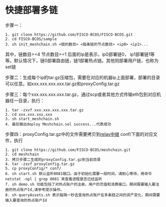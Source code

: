 # 快捷部署多链
步骤一：

```
1. git clone https://github.com/FISCO-BCOS/FISCO-BCOS.git
2. cd FISCO-BCOS/sample
3. sh init_meshchain.sh <链的数目> <每条链的节点数目> <ip0> <ip1>...
```

其中，链数目>=4 节点数目>=1 后面的ip是表示，ip0部署链0， ip1部署链1等等。默认情况下，链0部署路由链，链1部署热点链。其他则部署用户链，也称为set链

步骤二：生成每个ip的tar.gz压缩包，需要在对应的机器ip上面部署，部署的目录可以任意。如xxx.xxx.xxx.xxx.tar.gz和proxyConfig.tar.gz

步骤三：每个xxx.xxx.xxx.xxx.tar.gz，通过scp或者其他方式传输eth包到对应机器任一目录，执行：

```
1. tar -zxvf xxx.xxx.xxx.xxx.tar.gz
2. cd xxx.xxx.xxx.xxx
3. sh start_meshchain.sh
4. 最后输出deploy Meshchain.sol success...代表成功
```

步骤四：proxyConfig.tar.gz中的文件需要拷贝到[relay中继](https://github.com/FISCO-BCOS/meshchain.git) conf/下面的对应文件，执行

```
1. git clone https://github.com/FISCO-BCOS/meshchain.git
2. cd meshchain
3. 拷贝步骤二生成的proxyConfig.tar.gz到当前目录
4. tar -zxvf proxyConfig.tar.gz
5. cp proxyConfig/* conf/
6. sh start.sh 默认监听8081端口。由于初始化需要一段时间，请耐心等待，用命令netstat -npl | grep 8081 来查看进程是否已经监听
7. sh demo.sh 功能包括了对热点账户的注册，用户的充值和消费接口，期间需要输入要注册的热点账户Id,请参考提示操作。
8. sh queryAssets.sh 表示每隔一秒去查询热点账户在多条链之间的资产变化，期间需要输入要查询的热点账户Id
```
